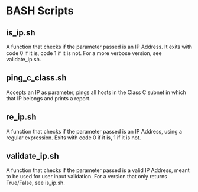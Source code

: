 BASH Scripts
============

is_ip.sh
--------
A function that checks if the parameter passed is an IP Address. It 
exits with code 0 if it is, code 1 if it is not. For a more verbose 
version, see validate_ip.sh.

ping_c_class.sh
---------------
Accepts an IP as parameter, pings all hosts in the Class C subnet in
which that IP belongs and prints a report.

re_ip.sh
--------
A function that checks if the parameter passed is an IP Address, using
a regular expression. Exits with code 0 if it is, 1 if it is not.

validate_ip.sh
--------------
A function that checks if the parameter passed is a valid IP Address,
meant to be used for user input validation. For a version that only
returns True/False, see is_ip.sh.
